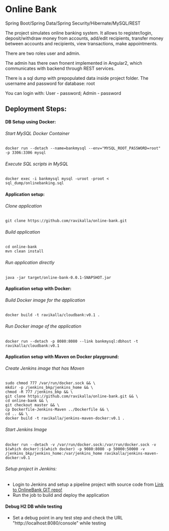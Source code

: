# Online Bank
Spring Boot/Spring Data/Spring Security/Hibernate/MySQL/REST

The project simulates online banking system. It allows to register/login, deposit/withdraw money from accounts, add/edit recipients,
transfer money between accounts and recipients, view transactions, make appointments.

There are two roles user and admin. 

The admin has there own fronent implemented in Angular2, which communicates with backend through REST services.

There is a sql dump with prepopulated data inside project folder. 
The username and password for database: root

You can login with:
User - password;
Admin - password

## Deployment Steps:

#### DB Setup using Docker:
###### Start MySQL Docker Container
```
docker run --detach --name=bankmysql --env="MYSQL_ROOT_PASSWORD=root" -p 3306:3306 mysql
```
###### Execute SQL scripts in MySQL
```
docker exec -i bankmysql mysql -uroot -proot < sql_dump/onlinebanking.sql
```
#### Application setup:
###### Clone application
```
git clone https://github.com/ravikalla/online-bank.git
```
###### Build application
```
cd online-bank
mvn clean install
```
###### Run application directly
```
java -jar target/online-bank-0.0.1-SNAPSHOT.jar
```
#### Application setup with Docker:
###### Build Docker image for the application
```
docker build -t ravikalla/cloudbank:v0.1 .
```
###### Run Docker image of the application
```
docker run --detach -p 8080:8080 --link bankmysql:dbhost -t ravikalla/cloudbank:v0.1
```
#### Application setup with Maven on Docker playground:
###### Create Jenkins image that has Maven
```
sudo chmod 777 /var/run/docker.sock && \
mkdir -p /jenkins_bkp/jenkins_home && \
chmod -R 777 /jenkins_bkp && \
git clone https://github.com/ravikalla/online-bank.git && \
cd online-bank && \
git checkout master && \
cp Dockerfile-Jenkins-Maven ../Dockerfile && \
cd .. && \
docker build -t ravikalla/jenkins-maven-docker:v0.1 .
```
###### Start Jenkins Image
```
docker run --detach -v /var/run/docker.sock:/var/run/docker.sock -v $(which docker):$(which docker) -p 9080:8080 -p 50000:50000 -v /jenkins_bkp/jenkins_home:/var/jenkins_home ravikalla/jenkins-maven-docker:v0.1
```
###### Setup project in Jenkins:
 * Login to Jenkins and setup a pipeline project with source code from [Link to OnlineBank GIT repo!](https://github.com/ravikalla/online-bank.git)
 * Run the job to build and deploy the application

#### Debug H2 DB while testing
 * Set a debug point in any test step and check the URL "http://localhost:8080/console" while testing
